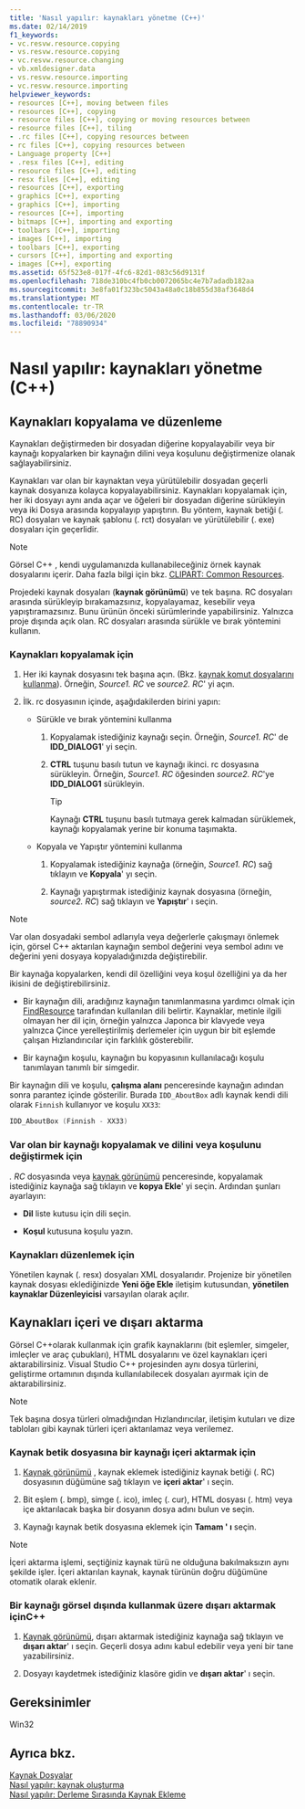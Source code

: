 ```yaml
---
title: 'Nasıl yapılır: kaynakları yönetme (C++)'
ms.date: 02/14/2019
f1_keywords:
- vc.resvw.resource.copying
- vs.resvw.resource.copying
- vc.resvw.resource.changing
- vb.xmldesigner.data
- vs.resvw.resource.importing
- vc.resvw.resource.importing
helpviewer_keywords:
- resources [C++], moving between files
- resources [C++], copying
- resource files [C++], copying or moving resources between
- resource files [C++], tiling
- .rc files [C++], copying resources between
- rc files [C++], copying resources between
- Language property [C++]
- .resx files [C++], editing
- resource files [C++], editing
- resx files [C++], editing
- resources [C++], exporting
- graphics [C++], exporting
- graphics [C++], importing
- resources [C++], importing
- bitmaps [C++], importing and exporting
- toolbars [C++], importing
- images [C++], importing
- toolbars [C++], exporting
- cursors [C++], importing and exporting
- images [C++], exporting
ms.assetid: 65f523e8-017f-4fc6-82d1-083c56d9131f
ms.openlocfilehash: 718de310bc4fb0cb0072065bc4e7b7adadb182aa
ms.sourcegitcommit: 3e8fa01f323bc5043a48a0c18b855d38af3648d4
ms.translationtype: MT
ms.contentlocale: tr-TR
ms.lasthandoff: 03/06/2020
ms.locfileid: "78890934"
---
```

# <a name="how-to-manage-resources-c"></a>Nasıl yapılır: kaynakları yönetme (C++)

## <a name="copy-and-edit-resources"></a>Kaynakları kopyalama ve düzenleme

Kaynakları değiştirmeden bir dosyadan diğerine kopyalayabilir veya bir kaynağı kopyalarken bir kaynağın dilini veya koşulunu değiştirmenize olanak sağlayabilirsiniz.

Kaynakları var olan bir kaynaktan veya yürütülebilir dosyadan geçerli kaynak dosyanıza kolayca kopyalayabilirsiniz. Kaynakları kopyalamak için, her iki dosyayı aynı anda açar ve öğeleri bir dosyadan diğerine sürükleyin veya iki Dosya arasında kopyalayıp yapıştırın. Bu yöntem, kaynak betiği (. RC) dosyaları ve kaynak şablonu (. rct) dosyaları ve yürütülebilir (. exe) dosyaları için geçerlidir.

> [!NOTE]
> Görsel C++ , kendi uygulamanızda kullanabileceğiniz örnek kaynak dosyalarını içerir. Daha fazla bilgi için bkz. [CLIPART: Common Resources](https://github.com/Microsoft/VCSamples).

Projedeki kaynak dosyaları (**kaynak görünümü**) ve tek başına. RC dosyaları arasında sürükleyip bırakamazsınız, kopyalayamaz, kesebilir veya yapıştıramazsınız. Bunu ürünün önceki sürümlerinde yapabilirsiniz. Yalnızca proje dışında açık olan. RC dosyaları arasında sürükle ve bırak yöntemini kullanın.

### <a name="to-copy-resources"></a>Kaynakları kopyalamak için

1. Her iki kaynak dosyasını tek başına açın. (Bkz. [kaynak komut dosyalarını kullanma](how-to-create-a-resource-script-file.md#use-resource-script-files)). Örneğin, *Source1. RC* ve *source2. RC*' yi açın.

1. İlk. rc dosyasının içinde, aşağıdakilerden birini yapın:

   - Sürükle ve bırak yöntemini kullanma

      1. Kopyalamak istediğiniz kaynağı seçin. Örneğin, *Source1. RC*' de **IDD_DIALOG1**' yi seçin.

      1. **CTRL** tuşunu basılı tutun ve kaynağı ikinci. rc dosyasına sürükleyin. Örneğin, *Source1. RC* öğesinden *source2. RC*'ye **IDD_DIALOG1** sürükleyin.

         > [!TIP]
         > Kaynağı **CTRL** tuşunu basılı tutmaya gerek kalmadan sürüklemek, kaynağı kopyalamak yerine bir konuma taşımakta.

   - Kopyala ve Yapıştır yöntemini kullanma

      1. Kopyalamak istediğiniz kaynağa (örneğin, *Source1. RC*) sağ tıklayın ve **Kopyala**' yı seçin.

      1. Kaynağı yapıştırmak istediğiniz kaynak dosyasına (örneğin, *source2. RC*) sağ tıklayın ve **Yapıştır**' ı seçin.

> [!NOTE]
> Var olan dosyadaki sembol adlarıyla veya değerlerle çakışmayı önlemek için, görsel C++ aktarılan kaynağın sembol değerini veya sembol adını ve değerini yeni dosyaya kopyaladığınızda değiştirebilir.

Bir kaynağa kopyalarken, kendi dil özelliğini veya koşul özelliğini ya da her ikisini de değiştirebilirsiniz.

- Bir kaynağın dili, aradığınız kaynağın tanımlanmasına yardımcı olmak için [FindResource](/windows/win32/api/winbase/nf-winbase-findresourcea) tarafından kullanılan dili belirtir. Kaynaklar, metinle ilgili olmayan her dil için, örneğin yalnızca Japonca bir klavyede veya yalnızca Çince yerelleştirilmiş derlemeler için uygun bir bit eşlemde çalışan Hızlandırıcılar için farklılık gösterebilir.

- Bir kaynağın koşulu, kaynağın bu kopyasının kullanılacağı koşulu tanımlayan tanımlı bir simgedir.

Bir kaynağın dili ve koşulu, **çalışma alanı** penceresinde kaynağın adından sonra parantez içinde gösterilir. Burada `IDD_AboutBox` adlı kaynak kendi dili olarak `Finnish` kullanıyor ve koşulu `XX33`:

```cpp
IDD_AboutBox (Finnish - XX33)
```

### <a name="to-copy-an-existing-resource-and-change-its-language-or-condition"></a>Var olan bir kaynağı kopyalamak ve dilini veya koşulunu değiştirmek için

*. RC* dosyasında veya [kaynak görünümü](how-to-create-a-resource-script-file.md#create-resources) penceresinde, kopyalamak istediğiniz kaynağa sağ tıklayın ve **kopya Ekle**' yi seçin. Ardından şunları ayarlayın:

- **Dil** liste kutusu için dili seçin.

- **Koşul** kutusuna koşulu yazın.

### <a name="to-edit-resources"></a>Kaynakları düzenlemek için

Yönetilen kaynak (. resx) dosyaları XML dosyalarıdır. Projenize bir yönetilen kaynak dosyası eklediğinizde **Yeni öğe Ekle** iletişim kutusundan, **yönetilen kaynaklar Düzenleyicisi** varsayılan olarak açılır.

## <a name="import-and-export-resources"></a>Kaynakları içeri ve dışarı aktarma

Görsel C++olarak kullanmak için grafik kaynaklarını (bit eşlemler, simgeler, imleçler ve araç çubukları), HTML dosyalarını ve özel kaynakları içeri aktarabilirsiniz. Visual Studio C++ projesinden aynı dosya türlerini, geliştirme ortamının dışında kullanılabilecek dosyaları ayırmak için de aktarabilirsiniz.

> [!NOTE]
> Tek başına dosya türleri olmadığından Hızlandırıcılar, iletişim kutuları ve dize tabloları gibi kaynak türleri içeri aktarılamaz veya verilemez.

### <a name="to-import-a-resource-into-the-resource-script-file"></a>Kaynak betik dosyasına bir kaynağı içeri aktarmak için

1. [Kaynak görünümü](how-to-create-a-resource-script-file.md#create-resources) , kaynak eklemek istediğiniz kaynak betiği (. RC) dosyasının düğümüne sağ tıklayın ve **içeri aktar**' ı seçin.

1. Bit eşlem (. bmp), simge (. ico), imleç (. cur), HTML dosyası (. htm) veya içe aktarılacak başka bir dosyanın dosya adını bulun ve seçin.

1. Kaynağı kaynak betik dosyasına eklemek için **Tamam ' ı** seçin.

> [!NOTE]
> İçeri aktarma işlemi, seçtiğiniz kaynak türü ne olduğuna bakılmaksızın aynı şekilde işler. İçeri aktarılan kaynak, kaynak türünün doğru düğümüne otomatik olarak eklenir.

### <a name="to-export-a-resource-for-use-outside-of-visual-c"></a>Bir kaynağı görsel dışında kullanmak üzere dışarı aktarmak içinC++

1. [Kaynak görünümü](how-to-create-a-resource-script-file.md#create-resources), dışarı aktarmak istediğiniz kaynağa sağ tıklayın ve **dışarı aktar**' ı seçin. Geçerli dosya adını kabul edebilir veya yeni bir tane yazabilirsiniz.

1. Dosyayı kaydetmek istediğiniz klasöre gidin ve **dışarı aktar**' ı seçin.

## <a name="requirements"></a>Gereksinimler

Win32

## <a name="see-also"></a>Ayrıca bkz.

[Kaynak Dosyalar](../windows/resource-files-visual-studio.md)<br/>
[Nasıl yapılır: kaynak oluşturma](../windows/how-to-create-a-resource-script-file.md)<br/>
[Nasıl yapılır: Derleme Sırasında Kaynak Ekleme](../windows/how-to-include-resources-at-compile-time.md)<br/>